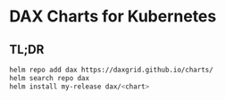 # DAX Charts for Kubernetes

## TL;DR

```sh
helm repo add dax https://daxgrid.github.io/charts/
helm search repo dax
helm install my-release dax/<chart>
```
